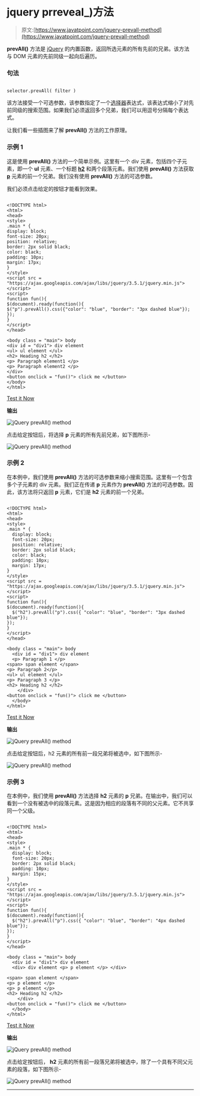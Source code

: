 # jquery prreveal_)方法

> 原文:[https://www.javatpoint.com/jquery-prevall-method](https://www.javatpoint.com/jquery-prevall-method)

**prevAll()** 方法是 [jQuery](https://www.javatpoint.com/jquery-tutorial) 的内置函数，返回所选元素的所有先前的兄弟。该方法与 DOM 元素的先前同级一起向后遍历。

### 句法

```

selector.prevAll( filter )

```

该方法接受一个可选参数，该参数指定了一个[选择器](https://www.javatpoint.com/jquery-selectors)表达式，该表达式缩小了对先前同级的搜索范围。如果我们必须返回多个兄弟，我们可以用逗号分隔每个表达式。

让我们看一些插图来了解 **prevAll()** 方法的工作原理。

### 示例 1

这是使用 **prevAll()** 方法的一个简单示例。这里有一个 div 元素，包括四个子元素，即一个 **ul** 元素、一个标题 **[h2](https://www.javatpoint.com/html-heading)** 和两个段落元素。我们使用 **prevAll()** 方法获取 **[p](https://www.javatpoint.com/html-paragraph)** 元素的前一个兄弟。我们没有使用 **prevAll()** 方法的可选参数。

我们必须点击给定的按钮才能看到效果。

```

<!DOCTYPE html>
<html>
<head>
<style>
.main * {
display: block;
font-size: 20px;
position: relative;
border: 2px solid black;
color: black;
padding: 10px;
margin: 17px;
}
</style>
<script src = "https://ajax.googleapis.com/ajax/libs/jquery/3.5.1/jquery.min.js"> </script>
<script>
function fun(){
$(document).ready(function(){
$("p").prevAll().css({"color": "blue", "border": "3px dashed blue"});
});
}
</script>
</head>

<body class = "main"> body
<div id = "div1"> div element
<ul> ul element </ul>
<h2> Heading h2 </h2>
<p> Paragraph element1 </p>
<p> Paragraph element2 </p>
</div>
<button onclick = "fun()"> click me </button>
</body>
</html>

```

[Test it Now](https://www.javatpoint.com/oprweb/test.jsp?filename=jquery-prevall-method1)

**输出**

![jQuery prevAll() method](../Images/6ac0af1a0dd15d873b657ed364302dc4.png)

点击给定按钮后，将选择 **p** 元素的所有先前兄弟，如下图所示-

![jQuery prevAll() method](../Images/d96aa3ba2bc46563f8044c8e8ee19c23.png)

### 示例 2

在本例中，我们使用 **prevAll()** 方法的可选参数来缩小搜索范围。这里有一个包含多个子元素的 div 元素。我们正在传递 **p** 元素作为 **prevAll()** 方法的可选参数。因此，该方法将只返回 **p** 元素，它们是 **h2** 元素的前一个兄弟。

```

<!DOCTYPE html>
<html>
<head>
<style>
.main * { 
  display: block;
  font-size: 20px;
  position: relative;
  border: 2px solid black;
  color: black; 
  padding: 10px;
  margin: 17px;
}
</style>
<script src = "https://ajax.googleapis.com/ajax/libs/jquery/3.5.1/jquery.min.js"> </script>
<script>
function fun(){
$(document).ready(function(){
  $("h2").prevAll("p").css({ "color": "blue", "border": "3px dashed blue"});
});
}
</script>
</head>

<body class = "main"> body
  <div id = "div1"> div element
  <p> Paragraph 1 </p>
<span> span element </span>
<p> Paragraph 2</p>
<ul> ul element </ul>
<p> Paragraph 3 </p>
<h2> Heading h2 </h2>
	</div>
<button onclick = "fun()"> click me </button>
  </body>
</html>

```

[Test it Now](https://www.javatpoint.com/oprweb/test.jsp?filename=jquery-prevall-method2)

**输出**

![jQuery prevAll() method](../Images/5313d9eeed71b5b14ebbf9038b1781ca.png)

点击给定按钮后，h2 元素的所有前一段兄弟将被选中，如下图所示-

![jQuery prevAll() method](../Images/3becfac384a8a57904ca222c81267062.png)

### 示例 3

在本例中，我们使用 **prevAll()** 方法选择 **h2** 元素的 **p** 兄弟。在输出中，我们可以看到一个没有被选中的段落元素。这是因为相应的段落有不同的父元素。它不共享同一个父级。

```

<!DOCTYPE html>
<html>
<head>
<style>
.main * { 
  display: block;
  font-size: 20px;
  border: 2px solid black;
  padding: 10px;
  margin: 15px;
}
</style>
<script src = "https://ajax.googleapis.com/ajax/libs/jquery/3.5.1/jquery.min.js"> </script>
<script>
function fun(){
$(document).ready(function(){
  $("h2").prevAll("p").css({ "color": "blue", "border": "4px dashed blue"});
});
}
</script>
</head>

<body class = "main"> body
  <div id = "div1"> div element
  <div> div element <p> p element </p> </div>

<span> span element </span>
<p> p element </p>
<p> p element </p>
<h2> Heading h2 </h2>
	</div>
<button onclick = "fun()"> click me </button>
  </body>
</html>

```

[Test it Now](https://www.javatpoint.com/oprweb/test.jsp?filename=jquery-prevall-method3)

**输出**

![jQuery prevAll() method](../Images/148d1ded8c0a9d8a9e272b88f9134721.png)

点击给定按钮后， **h2** 元素的所有前一段落兄弟将被选中，除了一个具有不同父元素的段落，如下图所示-

![jQuery prevAll() method](../Images/5e16f1825c4ea439bb5b2b0786bd040d.png)

* * *